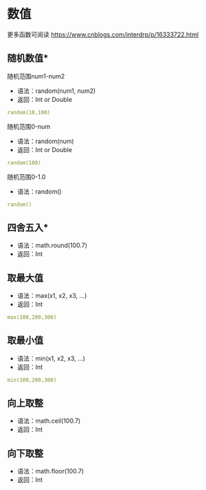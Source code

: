 # 数值
更多函数可阅读 https://www.cnblogs.com/interdrp/p/16333722.html
## 随机数值*
随机范围num1-num2
- 语法：random(num1, num2)
- 返回：Int or Double
```yaml
random(10,100)
```
随机范围0-num
- 语法：random(num)
- 返回：Int or Double
```yaml
random(100)
```
随机范围0-1.0
- 语法：random()
```yaml
random()
```
## 四舍五入*
- 语法：math.round(100.7)
- 返回：Int
## 取最大值
- 语法：max(x1, x2, x3, ...)
- 返回：Int
```yaml
max(100,200,300)
```
## 取最小值
- 语法：min(x1, x2, x3, ...)
- 返回：Int
```yaml
min(100,200,300)
```
## 向上取整
- 语法：math.ceil(100.7)
- 返回：Int
## 向下取整
- 语法：math.floor(100.7)
- 返回：Int
